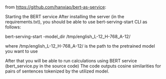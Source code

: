 from https://github.com/hanxiao/bert-as-service:

Starting the BERT service
After installing the server (in the requirements.txt), you should be able to use bert-serving-start CLI as follows:

bert-serving-start -model_dir /tmp/english_L-12_H-768_A-12/

where /tmp/english_L-12_H-768_A-12/ is the path to the pretrained model you want to use

After that you will be able to run calculations using BERT service (bert_service.py in the source code)
The code outputs cosine similarities for pairs of sentences tokenized by the utilized model. 